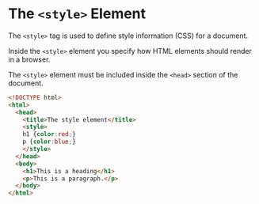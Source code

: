 # The `<style>` Element

The `<style>` tag is used to define style information (CSS) for a document.

Inside the `<style>` element you specify how HTML elements should render in a browser.

The `<style>` element must be included inside the `<head>` section of the document.

```html
<!DOCTYPE html>
<html>
  <head>
    <title>The style element</title>
    <style>
    h1 {color:red;}
    p {color:blue;}
    </style>
  </head>
  <body>
    <h1>This is a heading</h1>
    <p>This is a paragraph.</p>
  </body>
</html>
```
